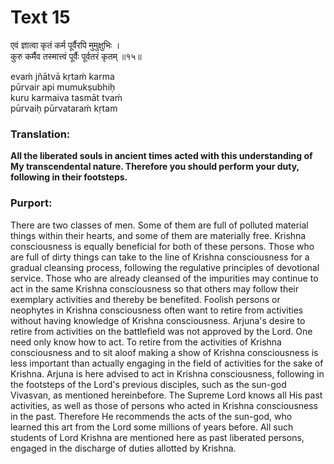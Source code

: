 # Text 15

एवं ज्ञात्वा कृतं कर्म पूर्वैरपि मुमुक्षुभिः ।  
कुरु कर्मैव तस्मात्त्वं पूर्वैः पूर्वतरं कृतम् ॥१५॥

evaḿ jñātvā kṛtaḿ karma  
pūrvair api mumukṣubhiḥ  
kuru karmaiva tasmāt tvaḿ  
pūrvaiḥ pūrvataraḿ kṛtam



### Translation:

**All the liberated souls in ancient times acted with this understanding of My transcendental nature. Therefore you should perform your duty, following in their footsteps.**

### Purport:

There are two classes of men. Some of them are full of polluted material things within their hearts, and some of them are materially free. Krishna consciousness is equally beneficial for both of these persons. Those who are full of dirty things can take to the line of Krishna consciousness for a gradual cleansing process, following the regulative principles of devotional service. Those who are already cleansed of the impurities may continue to act in the same Krishna consciousness so that others may follow their exemplary activities and thereby be benefited. Foolish persons or neophytes in Krishna consciousness often want to retire from activities without having knowledge of Krishna consciousness. Arjuna's desire to retire from activities on the battlefield was not approved by the Lord. One need only know how to act. To retire from the activities of Krishna consciousness and to sit aloof making a show of Krishna consciousness is less important than actually engaging in the field of activities for the sake of Krishna. Arjuna is here advised to act in Krishna consciousness, following in the footsteps of the Lord's previous disciples, such as the sun-god Vivasvan, as mentioned hereinbefore. The Supreme Lord knows all His past activities, as well as those of persons who acted in Krishna consciousness in the past. Therefore He recommends the acts of the sun-god, who learned this art from the Lord some millions of years before. All such students of Lord Krishna are mentioned here as past liberated persons, engaged in the discharge of duties allotted by Krishna.